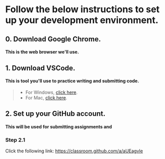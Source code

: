 
# Follow the below instructions to set up your development environment.

## 0. Download Google Chrome.
#### This is the web browser we'll use. 


## 1. Download VSCode.
#### This is tool you'll use to practice writing and submitting code. 
> - For Windows, [click here](https://code.visualstudio.com/sha/download?build=stable&os=win32-x64-user).
> - For Mac, [click here](https://code.visualstudio.com/sha/download?build=stable&os=darwin-universal). 


## 2. Set up your GitHub account.
#### This will be used for submitting assignments and 
### Step 2.1
Click the following link: https://classroom.github.com/a/aUEagvle
